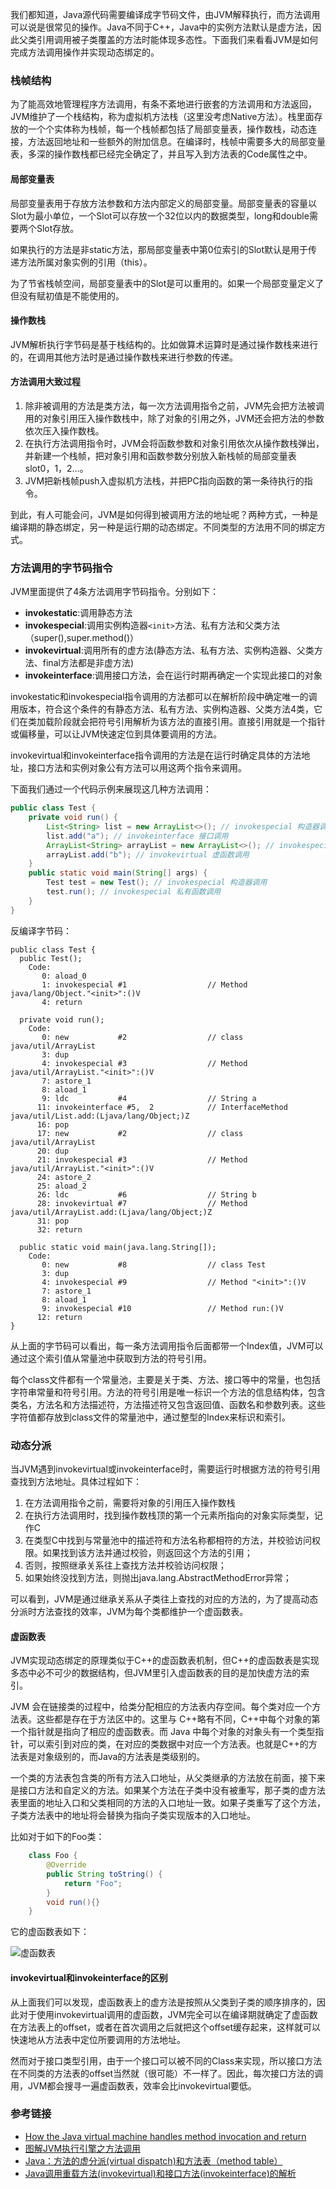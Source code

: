 我们都知道，Java源代码需要编译成字节码文件，由JVM解释执行，而方法调用可以说是很常见的操作。Java不同于C++，Java中的实例方法默认是虚方法，因此父类引用调用被子类覆盖的方法时能体现多态性。下面我们来看看JVM是如何完成方法调用操作并实现动态绑定的。

### 栈帧结构

为了能高效地管理程序方法调用，有条不紊地进行嵌套的方法调用和方法返回，JVM维护了一个栈结构，称为虚拟机方法栈（这里没考虑Native方法）。栈里面存放的一个个实体称为栈帧，每一个栈帧都包括了局部变量表，操作数栈，动态连接，方法返回地址和一些额外的附加信息。在编译时，栈帧中需要多大的局部变量表，多深的操作数栈都已经完全确定了，并且写入到方法表的Code属性之中。

#### 局部变量表

局部变量表用于存放方法参数和方法内部定义的局部变量。局部变量表的容量以Slot为最小单位，一个Slot可以存放一个32位以内的数据类型，long和double需要两个Slot存放。

如果执行的方法是非static方法，那局部变量表中第0位索引的Slot默认是用于传递方法所属对象实例的引用（this）。

为了节省栈帧空间，局部变量表中的Slot是可以重用的。如果一个局部变量定义了但没有赋初值是不能使用的。

#### 操作数栈

JVM解析执行字节码是基于栈结构的。比如做算术运算时是通过操作数栈来进行的，在调用其他方法时是通过操作数栈来进行参数的传递。

#### 方法调用大致过程

1. 除非被调用的方法是类方法，每一次方法调用指令之前，JVM先会把方法被调用的对象引用压入操作数栈中，除了对象的引用之外，JVM还会把方法的参数依次压入操作数栈。
2. 在执行方法调用指令时，JVM会将函数参数和对象引用依次从操作数栈弹出，并新建一个栈帧，把对象引用和函数参数分别放入新栈帧的局部变量表slot0，1，2…。
3. JVM把新栈帧push入虚拟机方法栈，并把PC指向函数的第一条待执行的指令。

到此，有人可能会问，JVM是如何得到被调用方法的地址呢？两种方式，一种是编译期的静态绑定，另一种是运行期的动态绑定。不同类型的方法用不同的绑定方式。

### 方法调用的字节码指令

JVM里面提供了4条方法调用字节码指令。分别如下：

- **invokestatic**:调用静态方法
- **invokespecial**:调用实例构造器`<init>`方法、私有方法和父类方法（super(),super.method()）
- **invokevirtual**:调用所有的虚方法(静态方法、私有方法、实例构造器、父类方法、final方法都是非虚方法)
- **invokeinterface**:调用接口方法，会在运行时期再确定一个实现此接口的对象

invokestatic和invokespecial指令调用的方法都可以在解析阶段中确定唯一的调用版本，符合这个条件的有静态方法、私有方法、实例构造器、父类方法4类，它们在类加载阶段就会把符号引用解析为该方法的直接引用。直接引用就是一个指针或偏移量，可以让JVM快速定位到具体要调用的方法。

invokevirtual和invokeinterface指令调用的方法是在运行时确定具体的方法地址，接口方法和实例对象公有方法可以用这两个指令来调用。

下面我们通过一个代码示例来展现这几种方法调用：

```Java
public class Test {
    private void run() {
        List<String> list = new ArrayList<>(); // invokespecial 构造器调用
        list.add("a"); // invokeinterface 接口调用 
        ArrayList<String> arrayList = new ArrayList<>(); // invokespecial 构造器调用
        arrayList.add("b"); // invokevirtual 虚函数调用
    }
    public static void main(String[] args) {
        Test test = new Test(); // invokespecial 构造器调用
        test.run(); // invokespecial 私有函数调用
    }
}
```

反编译字节码：

```
public class Test {
  public Test();
    Code:
       0: aload_0
       1: invokespecial #1                  // Method java/lang/Object."<init>":()V
       4: return

  private void run();
    Code:
       0: new           #2                  // class java/util/ArrayList
       3: dup
       4: invokespecial #3                  // Method java/util/ArrayList."<init>":()V
       7: astore_1
       8: aload_1
       9: ldc           #4                  // String a
      11: invokeinterface #5,  2            // InterfaceMethod java/util/List.add:(Ljava/lang/Object;)Z
      16: pop
      17: new           #2                  // class java/util/ArrayList
      20: dup
      21: invokespecial #3                  // Method java/util/ArrayList."<init>":()V
      24: astore_2
      25: aload_2
      26: ldc           #6                  // String b
      28: invokevirtual #7                  // Method java/util/ArrayList.add:(Ljava/lang/Object;)Z
      31: pop
      32: return

  public static void main(java.lang.String[]);
    Code:
       0: new           #8                  // class Test
       3: dup
       4: invokespecial #9                  // Method "<init>":()V
       7: astore_1
       8: aload_1
       9: invokespecial #10                 // Method run:()V
      12: return
}
```

从上面的字节码可以看出，每一条方法调用指令后面都带一个Index值，JVM可以通过这个索引值从常量池中获取到方法的符号引用。

每个class文件都有一个常量池，主要是关于类、方法、接口等中的常量，也包括字符串常量和符号引用。方法的符号引用是唯一标识一个方法的信息结构体，包含类名，方法名和方法描述符，方法描述符又包含返回值、函数名和参数列表。这些字符值都存放到class文件的常量池中，通过整型的Index来标识和索引。

### 动态分派

当JVM遇到invokevirtual或invokeinterface时，需要运行时根据方法的符号引用查找到方法地址。具体过程如下：


1. 在方法调用指令之前，需要将对象的引用压入操作数栈
2. 在执行方法调用时，找到操作数栈顶的第一个元素所指向的对象实际类型，记作C
3. 在类型C中找到与常量池中的描述符和方法名称都相符的方法，并校验访问权限。如果找到该方法并通过校验，则返回这个方法的引用；
4. 否则，按照继承关系往上查找方法并校验访问权限；
5. 如果始终没找到方法，则抛出java.lang.AbstractMethodError异常；

可以看到，JVM是通过继承关系从子类往上查找的对应的方法的，为了提高动态分派时方法查找的效率，JVM为每个类都维护一个虚函数表。

#### 虚函数表

JVM实现动态绑定的原理类似于C++的虚函数表机制，但C++的虚函数表是实现多态中必不可少的数据结构，但JVM里引入虚函数表的目的是加快虚方法的索引。

JVM 会在链接类的过程中，给类分配相应的方法表内存空间。每个类对应一个方法表。这些都是存在于方法区中的。这里与 C++略有不同，C++中每个对象的第一个指针就是指向了相应的虚函数表。而 Java 中每个对象的对象头有一个类型指针，可以索引到对应的类，在对应的类数据中对应一个方法表。也就是C++的方法表是对象级别的，而Java的方法表是类级别的。

一个类的方法表包含类的所有方法入口地址，从父类继承的方法放在前面，接下来是接口方法和自定义的方法。如果某个方法在子类中没有被重写，那子类的虚方法表里面的地址入口和父类相同的方法的入口地址一致。如果子类重写了这个方法，子类方法表中的地址将会替换为指向子类实现版本的入口地址。

比如对于如下的Foo类：

```Java
    class Foo {
        @Override
        public String toString() {
            return "Foo";
        }
        void run(){}
    }
```

它的虚函数表如下：

![虚函数表](虚函数表.png)



#### invokevirtual和invokeinterface的区别

从上面我们可以发现，虚函数表上的虚方法是按照从父类到子类的顺序排序的，因此对于使用invokevirtual调用的虚函数，JVM完全可以在编译期就确定了虚函数在方法表上的offset，或者在首次调用之后就把这个offset缓存起来，这样就可以快速地从方法表中定位所要调用的方法地址。

然而对于接口类型引用，由于一个接口可以被不同的Class来实现，所以接口方法在不同类的方法表的offset当然就（很可能）不一样了。因此，每次接口方法的调用，JVM都会搜寻一遍虚函数表，效率会比invokevirtual要低。



### 参考链接

- [How the Java virtual machine handles method invocation and return](http://www.javaworld.com/article/2076949/learn-java/how-the-java-virtual-machine-handles-method-invocation-and-return.html?page=2)
- [图解JVM执行引擎之方法调用](http://www.cnblogs.com/chenyangyao/p/5305352.html)
- [Java：方法的虚分派(virtual dispatch)和方法表（method table）](http://blog.csdn.net/biaobiaoqi/article/details/6894869)
- [Java调用重载方法(invokevirtual)和接口方法(invokeinterface)的解析](http://blog.csdn.net/pun_c/article/details/43118697)